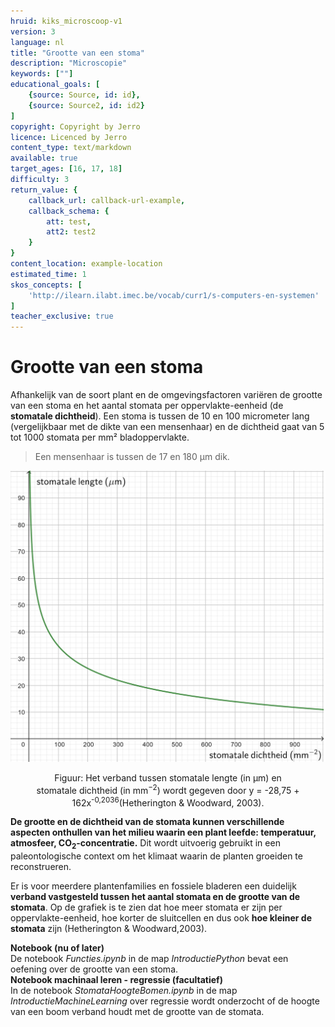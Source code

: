 ```yaml
---
hruid: kiks_microscoop-v1
version: 3
language: nl
title: "Grootte van een stoma"
description: "Microscopie"
keywords: [""]
educational_goals: [
    {source: Source, id: id}, 
    {source: Source2, id: id2}
]
copyright: Copyright by Jerro
licence: Licenced by Jerro
content_type: text/markdown
available: true
target_ages: [16, 17, 18]
difficulty: 3
return_value: {
    callback_url: callback-url-example,
    callback_schema: {
        att: test,
        att2: test2
    }
}
content_location: example-location
estimated_time: 1
skos_concepts: [
    'http://ilearn.ilabt.imec.be/vocab/curr1/s-computers-en-systemen'
]
teacher_exclusive: true
---
```


# Grootte van een stoma
Afhankelijk van de soort plant en de omgevingsfactoren variëren de grootte van een stoma en het aantal stomata per oppervlakte-eenheid (de **stomatale dichtheid**). Een stoma is tussen de 10 en 100 micrometer lang (vergelijkbaar met de dikte van een mensenhaar) en de dichtheid gaat van 5 tot 1000 stomata per mm² bladoppervlakte. 

> Een mensenhaar is tussen de 17 en 180 μm dik. 

![](embed/lengtevsdichtheid.png "Stomatale dichtheid") 
<figure>
    <figcaption align = "center">Figuur: Het verband tussen stomatale lengte (in μm) en stomatale dichtheid (in mm<sup>−2</sup>) wordt gegeven door y = -28,75 + 162x<sup>-0,2036</sup>(Hetherington & Woodward, 2003).</figcaption>
</figure> 

**De grootte en de dichtheid van de stomata kunnen verschillende aspecten onthullen van het milieu waarin een plant leefde: temperatuur, atmosfeer, CO<sub>2</sub>-concentratie.** Dit wordt uitvoerig gebruikt in een paleontologische context om het klimaat waarin de planten groeiden te reconstrueren. 

Er is voor meerdere plantenfamilies en fossiele bladeren een duidelijk **verband vastgesteld tussen het aantal stomata en de grootte van de stomata**. Op de grafiek is te zien dat hoe meer stomata er zijn per oppervlakte-eenheid, hoe korter de sluitcellen en dus ook **hoe kleiner de stomata** zijn (Hetherington & Woodward,2003). 

<div class="alert alert-box alert-success">
    <strong>Notebook (nu of later)</strong><br>
    De notebook <em>Functies.ipynb</em> in de map <em>IntroductiePython</em> bevat een oefening over de grootte van een stoma.
</div> 

<div class="alert alert-box alert-success">
    <strong>Notebook machinaal leren - regressie (facultatief)</strong><br>
    In de notebook <em>StomataHoogteBomen.ipynb</em> in de map <em>IntroductieMachineLearning</em> over regressie wordt onderzocht of de hoogte van een boom verband houdt met de grootte van de stomata.
</div> 

